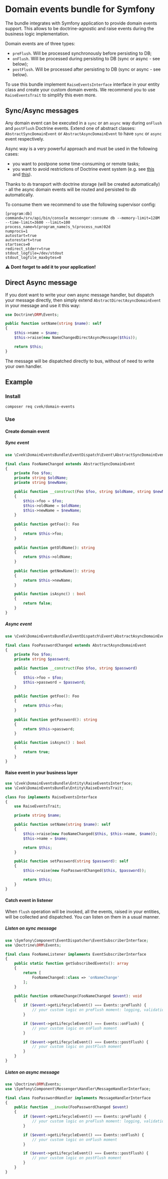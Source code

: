 # Domain events bundle for Symfony
The bundle integrates with Symfony application to provide domain events support. This allows to be doctrine-agnostic and raise events during the business logic implementation.

Domain events are of three types:
- `preFlush`. Will be processed synchronously before persisting to DB;
- `onFlush`. Will be processed during persisting to DB (sync or async - see below);
- `postFlush`. Will be processed after persisting to DB (sync or async - see below).

To use this bundle implement `RaiseEventsInterface` interface in your entity class and create your custom domain events. We recommend you to use `RaiseEventsTrait` to simplify this even more.

## Sync/Async messages
Any domain event can be executed in a `sync` or an `async` way during `onFlush` and `postFlush` Doctrine events. Extend one of abstract classes: `AbstractSyncDomainEvent` or `AbstractAsyncDomainEvent` to have `sync` or `async` event respectively.

Async way is a very powerful approach and must be used in the following cases:
* you want to postpone some time-consuming or remote tasks;
* you want to avoid restrictions of Doctrine event system (e.g. see [this](https://www.doctrine-project.org/projects/doctrine-orm/en/2.6/reference/events.html#onflush) and [this](https://www.doctrine-project.org/projects/doctrine-orm/en/2.6/reference/events.html#postflush)).

Thanks to `db` transport with doctrine storage (will be created automatically) - all the async domain events will be routed and persisted to db automatically.

To consume them we recommend to use the following supervisor config:
```
[program:db]
command=/srv/api/bin/console messenger:consume db --memory-limit=128M --time-limit=3600 --limit=100
process_name=%(program_name)s_%(process_num)02d
numprocs=1
autostart=true
autorestart=true
startsecs=0
redirect_stderr=true
stdout_logfile=/dev/stdout
stdout_logfile_maxbytes=0
```
:warning: **Dont forget to add it to your application!**

## Direct Async message
If you dont want to write your own async message handler, but dispatch your message directly, then simply extend `AbstractDirectAsyncDomainEvent` in your message and use it this way:
```php
use Doctrine\ORM\Events;

public function setName(string $name): self
{
    $this->name = $name;
    $this->raise(new NameChangedDirectAsyncMessage($this));

    return $this;
}
```
The message will be dispatched directly to bus, without of need to write your own handler.

## Example
### Install
`composer req cvek/domain-events`

### Use
#### Create domain event
##### Sync event
```php
use \Cvek\DomainEventsBundle\EventDispatch\Event\AbstractSyncDomainEvent;

final class FooNameChanged extends AbstractSyncDomainEvent
{
    private Foo $foo;
    private string $oldName;
    private string $newName;

    public function __construct(Foo $foo, string $oldName, string $newName)
    {
        $this->foo = $foo;
        $this->oldName = $oldName;
        $this->newName = $newName;
    }
   
    public function getFoo(): Foo
    {
        return $this->foo;
    }
    
    public function getOldName(): string
    {
        return $this->oldName;
    }
    
    public function getNewName(): string
    {
        return $this->newName;
    }

    public function isAsync() : bool
    {
        return false;
    }
}
```
##### Async event
```php
use \Cvek\DomainEventsBundle\EventDispatch\Event\AbstractAsyncDomainEvent;

final class FooPasswordChanged extends AbstractAsyncDomainEvent
{
    private Foo $foo;
    private string $password;

    public function __construct(Foo $foo, string $password)
    {
        $this->foo = $foo;
        $this->password = $password;
    }
   
    public function getFoo(): Foo
    {
        return $this->foo;
    }
    
    public function getPassword(): string
    {
        return $this->password;
    }

    public function isAsync() : bool
    {
        return true;
    }
}
```

#### Raise event in your business layer
```php
use \Cvek\DomainEventsBundle\Entity\RaiseEventsInterface;
use \Cvek\DomainEventsBundle\Entity\RaiseEventsTrait;

class Foo implements RaiseEventsInterface
{
    use RaiseEventsTrait;

    private string $name;

    public function setName(string $name): self
    {
        $this->raise(new FooNameChanged($this, $this->name, $name));
        $this->name = $name;

        return $this;
    }

    public function setPassword(string $password): self
    {
        $this->raise(new FooPasswordChanged($this, $password));

        return $this;
    }
}
```
#### Catch event in listener
When `flush` operation will be invoked, all the events, raised in your entities, will be collected and dispatched. You can listen on them in a usual manner.
##### Listen on sync message
```php
use \Symfony\Component\EventDispatcher\EventSubscriberInterface;
use \Doctrine\ORM\Events;

final class FooNameListener implements EventSubscriberInterface
{
    public static function getSubscribedEvents(): array
    {
        return [
            FooNameChanged::class => 'onNameChange'
        ];
    }

    public function onNameChange(FooNameChanged $event): void
    {
        if ($event->getLifecycleEvent() === Events::preFlush) {
            // your custom logic on preFlush moment: logging, validation etc...        
        }

        if ($event->getLifecycleEvent() === Events::onFlush) {
            // your custom logic on onFlush moment        
        }

        if ($event->getLifecycleEvent() === Events::postFlush) {
            // your custom logic on postFlush moment        
        }
    }
}
```
##### Listen on async message
```php
use \Doctrine\ORM\Events;
use \Symfony\Component\Messenger\Handler\MessageHandlerInterface;

final class FooPasswordHandler implements MessageHandlerInterface
{
    public function __invoke(FooPasswordChanged $event)
    {
        if ($event->getLifecycleEvent() === Events::preFlush) {
            // your custom logic on preFlush moment: logging, validation etc...        
        }

        if ($event->getLifecycleEvent() === Events::onFlush) {
            // your custom logic on onFlush moment        
        }

        if ($event->getLifecycleEvent() === Events::postFlush) {
            // your custom logic on postFlush moment        
        }
    }
}
```
